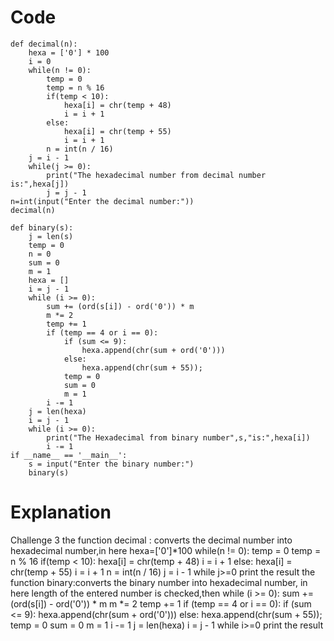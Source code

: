 # Code
```
def decimal(n):
	hexa = ['0'] * 100
	i = 0
	while(n != 0):
		temp = 0
		temp = n % 16
		if(temp < 10):
			hexa[i] = chr(temp + 48)
			i = i + 1
		else:
			hexa[i] = chr(temp + 55)
			i = i + 1
		n = int(n / 16)
	j = i - 1
	while(j >= 0):
		print("The hexadecimal number from decimal number is:",hexa[j])
		j = j - 1
n=int(input("Enter the decimal number:"))
decimal(n)

def binary(s):
    j = len(s)
    temp = 0
    n = 0
    sum = 0
    m = 1
    hexa = []
    i = j - 1
    while (i >= 0):
        sum += (ord(s[i]) - ord('0')) * m
        m *= 2
        temp += 1
        if (temp == 4 or i == 0):
            if (sum <= 9):
                hexa.append(chr(sum + ord('0')))
            else:
                hexa.append(chr(sum + 55));
            temp = 0
            sum = 0
            m = 1
        i -= 1
    j = len(hexa)
    i = j - 1
    while (i >= 0):
        print("The Hexadecimal from binary number",s,"is:",hexa[i])
        i -= 1
if __name__ == '__main__':
    s = input("Enter the binary number:")
    binary(s)

```

# Explanation
  Challenge 3
  the function decimal : converts the decimal number into hexadecimal number,in here hexa=['0']*100
     while(n != 0):
		temp = 0
		temp = n % 16
		if(temp < 10):
			hexa[i] = chr(temp + 48)
			i = i + 1
		else:
			hexa[i] = chr(temp + 55)
			i = i + 1
		n = int(n / 16)
	j = i - 1
     while j>=0 print the result
  the function binary:converts the binary number into hexadecimal number, in here length of the entered number is checked,then
      while (i >= 0):
        sum += (ord(s[i]) - ord('0')) * m
        m *= 2
        temp += 1
        if (temp == 4 or i == 0):
            if (sum <= 9):
                hexa.append(chr(sum + ord('0')))
            else:
                hexa.append(chr(sum + 55));
            temp = 0
            sum = 0
            m = 1
        i -= 1
    j = len(hexa)
    i = j - 1
  while i>=0 print the result 

